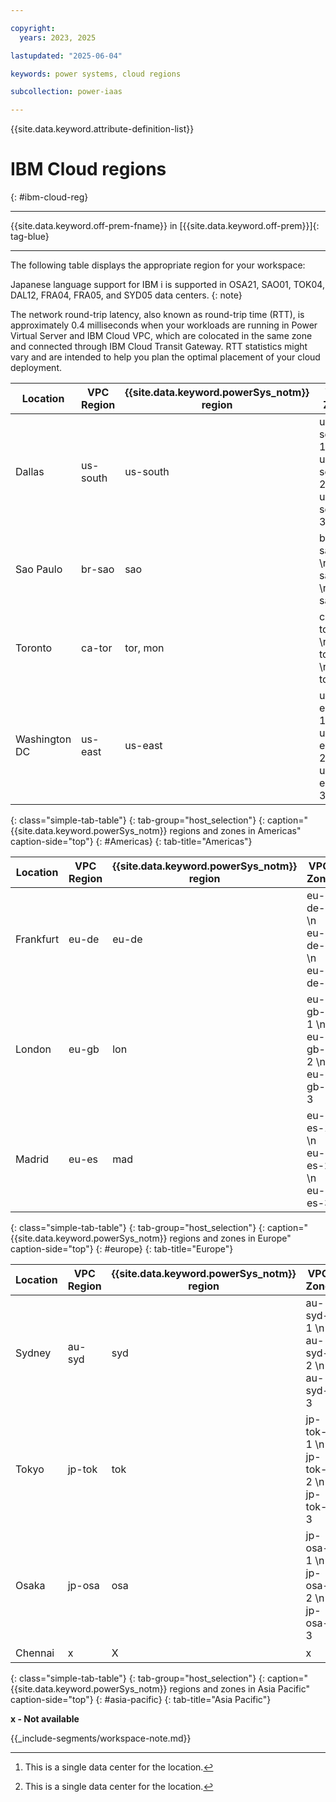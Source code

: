 ```yaml
---

copyright:
  years: 2023, 2025

lastupdated: "2025-06-04"

keywords: power systems, cloud regions

subcollection: power-iaas

---
```


{{site.data.keyword.attribute-definition-list}}

# IBM Cloud regions
{: #ibm-cloud-reg}

---



{{site.data.keyword.off-prem-fname}} in [{{site.data.keyword.off-prem}}]{: tag-blue}


---

The following table displays the appropriate region for your workspace:

Japanese language support for IBM i is supported in OSA21, SAO01, TOK04, DAL12, FRA04, FRA05, and SYD05 data centers.
{: note}



The network round-trip latency, also known as round-trip time (RTT), is approximately 0.4 milliseconds when your workloads are running in Power Virtual Server and IBM Cloud VPC, which are colocated in the same zone and connected through IBM Cloud Transit Gateway. RTT statistics might vary and are intended to help you plan the optimal placement of your cloud deployment.




| Location      | VPC Region | {{site.data.keyword.powerSys_notm}} region | VPC Zone                                 | {{site.data.keyword.powerSys_notm}} zone | Classic infrastructure              |
| ------------- | ---------- | ------------------------------------------ | ---------------------------------------- | ---------------------------------------- | ----------------------------------- |
| Dallas        | us-south   | us-south                                   | us-south-1  \n us-south-2  \n us-south-3 | dal10  \n dal12  \n us-south             | dal10  \n dal12  \n dal13  \n dal14 |
| Sao Paulo     | br-sao     | sao                                        | br-sao-1  \n br-sao-2  \n br-sao-3       | sao01  \n sao04  \n x                    | sao01  \n sao04  \n x               |
| Toronto       | ca-tor     | tor, mon                                   | ca-tor-1  \n ca-tor-2  \n ca-tor-3       | tor01 [^3]  \n mon01  \n x               | tor01  \n mon01  \n x               |
| Washington DC | us-east    | us-east                                    | us-east-1  \n us-east-2  \n us-east-3    | us-east  \n wdc06  \n wdc07              | wdc04  \n wdc06  \n wdc07           |
{: class="simple-tab-table"}
{: tab-group="host_selection"}
{: caption="{{site.data.keyword.powerSys_notm}} regions and zones in Americas" caption-side="top"}
{: #Americas}
{: tab-title="Americas"}

[^3]: This is a single data center for the location.

| Location  | VPC Region | {{site.data.keyword.powerSys_notm}} region | VPC Zone                        | {{site.data.keyword.powerSys_notm}} zone | Classic infrastructure |
| --------- | ---------- | ------------------------------------------ | ------------------------------- | ---------------------------------------- | ---------------------- |
| Frankfurt | eu-de      | eu-de                                      | eu-de-1  \n eu-de-2  \n eu-de-3 | x  \n eu-de-1  \n eu-de-2                | x  \n fra04  \n fra05  |
| London    | eu-gb      | lon                                        | eu-gb-1  \n eu-gb-2  \n eu-gb-3 | lon04  \n x  \n lon06                    | lon04  \n x  \n lon06  |
| Madrid    | eu-es      | mad                                        | eu-es-1  \n eu-es-2  \n eu-es-3 | mad02  \n mad04  \n x                    | mad02  \n mad04  \n x  |
{: class="simple-tab-table"}
{: tab-group="host_selection"}
{: caption="{{site.data.keyword.powerSys_notm}} regions and zones in Europe" caption-side="top"}
{: #europe}
{: tab-title="Europe"}

| Location | VPC Region | {{site.data.keyword.powerSys_notm}} region | VPC Zone                           | {{site.data.keyword.powerSys_notm}} zone | Classic infrastructure |
| -------- | ---------- | ------------------------------------------ | ---------------------------------- | ---------------------------------------- | ---------------------- |
| Sydney   | au-syd     | syd                                        | au-syd-1  \n au-syd-2  \n au-syd-3 | x  \n syd04  \n syd05                    | x  \n syd04  \n syd05  |
| Tokyo    | jp-tok     | tok                                        | jp-tok-1  \n jp-tok-2  \n jp-tok-3 | x  \n tok04  \n x                        | x  \n tok04  \n x      |
| Osaka    | jp-osa     | osa                                        | jp-osa-1  \n jp-osa-2  \n jp-osa-3 | osa21  \n x  \n x                        | osa21  \n x  \n x      |
| Chennai  | x          | X                                          | x                                  | che01 [^4]                               | che01                  |
{: class="simple-tab-table"}
{: tab-group="host_selection"}
{: caption="{{site.data.keyword.powerSys_notm}} regions and zones in Asia Pacific" caption-side="top"}
{: #asia-pacific}
{: tab-title="Asia Pacific"}

**x - Not available**

[^4]: This is a single data center for the location.



{{_include-segments/workspace-note.md}}
